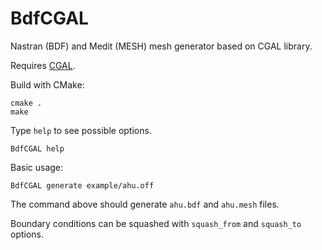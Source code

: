 # BdfCGAL
Nastran (BDF) and Medit (MESH) mesh generator based on CGAL library.

Requires [CGAL](https://www.cgal.org/).

Build with CMake:

```
cmake .
make
```

Type `help` to see possible options.

```
BdfCGAL help
```

Basic usage:

```
BdfCGAL generate example/ahu.off
```

The command above should generate `ahu.bdf` and `ahu.mesh` files.

Boundary conditions can be squashed with `squash_from` and `squash_to` options.

